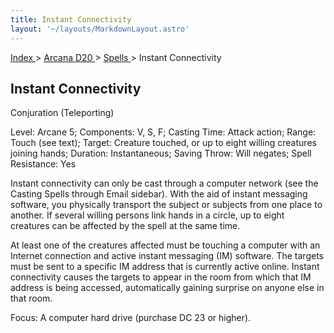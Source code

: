 ```yaml
---
title: Instant Connectivity
layout: '~/layouts/MarkdownLayout.astro'
---
```


[ Index ](/) > [ Arcana D20 ](/arcana.d20.srd) > [ Spells ](/arcana.d20.srd/spells) > Instant Connectivity

##  Instant Connectivity

Conjuration (Teleporting)

Level: Arcane 5; Components: V, S, F; Casting Time: Attack action; Range:
Touch (see text); Target: Creature touched, or up to eight willing creatures
joining hands; Duration: Instantaneous; Saving Throw: Will negates; Spell
Resistance: Yes

Instant connectivity can only be cast through a computer network (see the
Casting Spells through Email sidebar). With the aid of instant messaging
software, you physically transport the subject or subjects from one place to
another. If several willing persons link hands in a circle, up to eight
creatures can be affected by the spell at the same time.

At least one of the creatures affected must be touching a computer with an
Internet connection and active instant messaging (IM) software. The targets
must be sent to a specific IM address that is currently active online. Instant
connectivity causes the targets to appear in the room from which that IM
address is being accessed, automatically gaining surprise on anyone else in
that room.

Focus: A computer hard drive (purchase DC 23 or higher).

